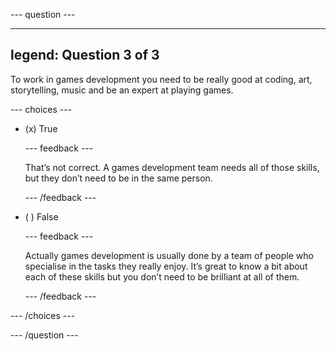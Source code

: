 
--- question ---

---
legend: Question 3 of 3
---

To work in games development you need to be really good at coding, art, storytelling, music and be an expert at playing games. 

--- choices ---

- (x) True


  --- feedback ---

  That’s not correct. A games development team needs all of those skills, but they don’t need to be in the same person.

  --- /feedback ---

- ( ) False


  --- feedback ---

  Actually games development is usually done by a team of people who specialise in the tasks they really enjoy. It’s great to know a bit about each of these skills but you don’t need to be brilliant at all of them.

  --- /feedback ---

--- /choices ---

--- /question ---
